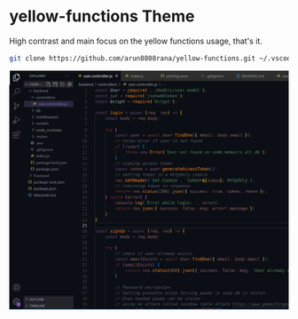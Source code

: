 # yellow-functions Theme

High contrast and main focus on the yellow functions usage, that's it.

```bash
git clone https://github.com/arun0808rana/yellow-functions.git ~/.vscode/extensions/yellow-functions
```

![screenshot](screenshot.png)
